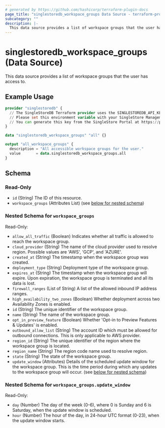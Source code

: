 ```yaml
---
# generated by https://github.com/hashicorp/terraform-plugin-docs
page_title: "singlestoredb_workspace_groups Data Source - terraform-provider-singlestoredb"
subcategory: ""
description: |-
  This data source provides a list of workspace groups that the user has access to.
---
```


# singlestoredb_workspace_groups (Data Source)

This data source provides a list of workspace groups that the user has access to.

## Example Usage

```terraform
provider "singlestoredb" {
  // The SingleStoreDB Terraform provider uses the SINGLESTOREDB_API_KEY environment variable for authentication.
  // Please set this environment variable with your SingleStore Management API key.
  // You can generate this key from the SingleStore Portal at https://portal.singlestore.com/organizations/org-id/api-keys.
}

data "singlestoredb_workspace_groups" "all" {}

output "all_workspace_groups" {
  description = "All accessible workspace groups for the user."
  value       = data.singlestoredb_workspace_groups.all
}
```

<!-- schema generated by tfplugindocs -->
## Schema

### Read-Only

- `id` (String) The ID of this resource.
- `workspace_groups` (Attributes List) (see [below for nested schema](#nestedatt--workspace_groups))

<a id="nestedatt--workspace_groups"></a>
### Nested Schema for `workspace_groups`

Read-Only:

- `allow_all_traffic` (Boolean) Indicates whether all traffic is allowed to reach the workspace group.
- `cloud_provider` (String) The name of the cloud provider used to resolve region. Possible values are 'AWS', 'GCP', and 'AZURE'.
- `created_at` (String) The timestamp when the workspace group was created.
- `deployment_type` (String) Deployment type of the workspace group.
- `expires_at` (String) The timestamp when the workspace group will expire. Upon expiration, the workspace group is terminated and all its data is lost.
- `firewall_ranges` (List of String) A list of the allowed inbound IP address ranges.
- `high_availability_two_zones` (Boolean) Whether deployment across two Availability Zones is enabled.
- `id` (String) The unique identifier of the workspace group.
- `name` (String) The name of the workspace group.
- `opt_in_preview_feature` (Boolean) Whether 'Opt-in to Preview Features & Updates' is enabled.
- `outbound_allow_list` (String) The account ID which must be allowed for outbound connections. This is only applicable to AWS provider.
- `region_id` (String) The unique identifier of the region where the workspace group is located.
- `region_name` (String) The region code name used to resolve region.
- `state` (String) The state of the workspace group.
- `update_window` (Attributes) Details of the scheduled update window for the workspace group. This is the time period during which any updates to the workspace group will occur. (see [below for nested schema](#nestedatt--workspace_groups--update_window))

<a id="nestedatt--workspace_groups--update_window"></a>
### Nested Schema for `workspace_groups.update_window`

Read-Only:

- `day` (Number) The day of the week (0-6), where 0 is Sunday and 6 is Saturday, when the update window is scheduled.
- `hour` (Number) The hour of the day, in 24-hour UTC format (0-23), when the update window starts.
